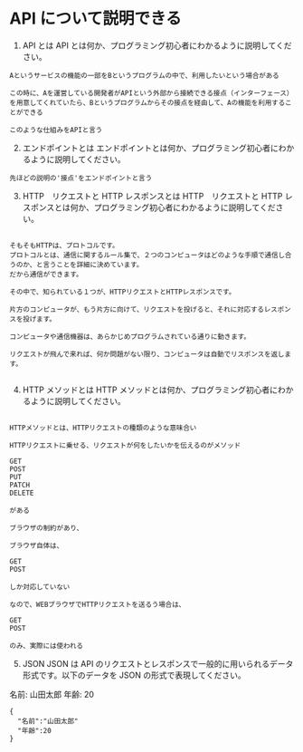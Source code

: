 # API について説明できる

1. API とは
API とは何か、プログラミング初心者にわかるように説明してください。

```
Aというサービスの機能の一部をBというプログラムの中で、利用したいという場合がある

この時に、Aを運営している開発者がAPIという外部から接続できる接点（インターフェース）を用意してくれていたら、Bというプログラムからその接点を経由して、Aの機能を利用することができる

このような仕組みをAPIと言う
```

2. エンドポイントとは
エンドポイントとは何か、プログラミング初心者にわかるように説明してください。

```
先ほどの説明の'接点'をエンドポイントと言う

```

3. HTTP　リクエストと HTTP レスポンスとは
HTTP　リクエストと HTTP レスポンスとは何か、プログラミング初心者にわかるように説明してください。

```

そもそもHTTPは、プロトコルです。
プロトコルとは、通信に関するルール集で、２つのコンピュータはどのような手順で通信し合うのか、と言うことを詳細に決めています。
だから通信ができます。

その中で、知られている１つが、HTTPリクエストとHTTPレスポンスです。

片方のコンピュータが、もう片方に向けて、リクエストを投げると、それに対応するレスポンスを投げます。

コンピュータや通信機器は、あらかじめプログラムされている通りに動きます。

リクエストが飛んで来れば、何か問題がない限り、コンピュータは自動でリスポンスを返します。


```

4. HTTP メソッドとは
HTTP メソッドとは何か、プログラミング初心者にわかるように説明してください。

```

HTTPメソッドとは、HTTPリクエストの種類のような意味合い

HTTPリクエストに乗せる、リクエストが何をしたいかを伝えるのがメソッド

GET
POST
PUT
PATCH
DELETE

がある

ブラウザの制約があり、

ブラウザ自体は、

GET
POST

しか対応していない

なので、WEBブラウザでHTTPリクエストを送るう場合は、

GET
POST

のみ、実際には使われる

```



5. JSON
JSON は API のリクエストとレスポンスで一般的に用いられるデータ形式です。以下のデータを JSON の形式で表現してください。

名前: 山田太郎
年齢: 20


```
{
  "名前":"山田太郎"
  "年齢":20
}


```
